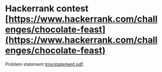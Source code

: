 # Hackerrank contest [https://www.hackerrank.com/challenges/chocolate-feast](https://www.hackerrank.com/challenges/chocolate-feast)

Problem statement [tmp/statement.pdf](tmp/statement.pdf).


